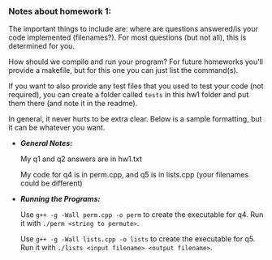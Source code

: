 ### Notes about homework 1:

The important things to include are: where are questions answered/is your code implemented (filenames?). For most questions (but not all), this is determined for you.

How should we compile and run your program? For future homeworks you'll provide a makefile, but for this one you can just list the command(s).

If you want to also provide any test files that you used to test your code (not required), you can create a folder called ```tests``` in this hw1 folder and put them there (and note it in the readme).

In general, it never hurts to be extra clear. Below is a sample formatting, but it can be whatever you want.

* ***General Notes:***
	
	My q1 and q2 answers are in hw1.txt

	My code for q4 is in perm.cpp, and q5 is in lists.cpp (your filenames could be different)

* ***Running the Programs:***
    
    Use ```g++ -g -Wall perm.cpp -o perm``` to create the executable for q4. Run it with ```./perm <string to permute>```.
    
    Use ```g++ -g -Wall lists.cpp -o lists``` to create the executable for q5. Run it with ```./lists <input filename> <output filename>```.